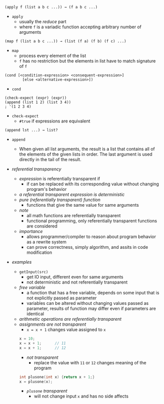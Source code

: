 

```
(apply f (list a b c ...)) → (f a b c ...)
```
+ `apply`
    + usually the _reduce_ part 
    + where `f` is a variadic function accepting arbitrary number of arguments

```
(map f (list a b c ...)) → (list (f a) (f b) (f c) ...)
```
+ `map`
    + process every element of the list
    + `f` has no restriction but the elements in list have to match signature of `f`

```
(cond [<condition-expression> <consequent-expression>]
        [else <alternative-expression>])
```
+ `cond`


```
(check-expect (expr) (expr))
(append (list 1 2) (list 3 4))
; '(1 2 3 4)
```
+ `check-expect`
    + `#true` if expressions are equivalent


```
(append lst ...) → list?
```
+ `append`
    + When given all list arguments, the result is a list that contains all of the elements of the given lists in order. The last argument is used directly in the tail of the result.


+ _referential transparency_ 
    + _expression_ is referentially transparent if 
        + if can be replaced with its corresponding value without changing program's behavior
    + _a referential transparent expression is deterministic_
    + _pure (referentially transparent) function_
        + functions that give the same value for same arguments
    + _note_ 
        + all math functions are referentially transparent 
        + functional programming, only referentially transparent functions are considered
    + _importance_ 
        + allows programmer/compiler to reason about program behavior as a rewrite system
        + can prove correctness, simply algorithm, and assits in code modification
+ _examples_ 
    + `getInput(src)` 
        + get IO input, different even for same arguments 
        + not deterministic and not referentially transparent 
    + _free variable_ 
        + a function that has a free variable, depends on some input that is not explicitly passed as parameter 
        + variables can be altered without changing values passed as parameter, results of function may differ even if parameters are identical
    + _arithmetic operations are referentially transparent_
    + _assignments are not transparent_ 
        + `x = x + 1` changes value assigned to `x`
        ```c 
        x = 10; 
        x = x + 1;      // 11
        x = x + 1;      // 12
        ```
        + _not transparent_
            + replace the value with `11` or `12` changes meaning of the program
        ```c
        int plusone(int x) {return x + 1;}
        x = plusone(x);
        ```
        + _`plusone` transparent_ 
            + will not change input `x` and has no side affects


